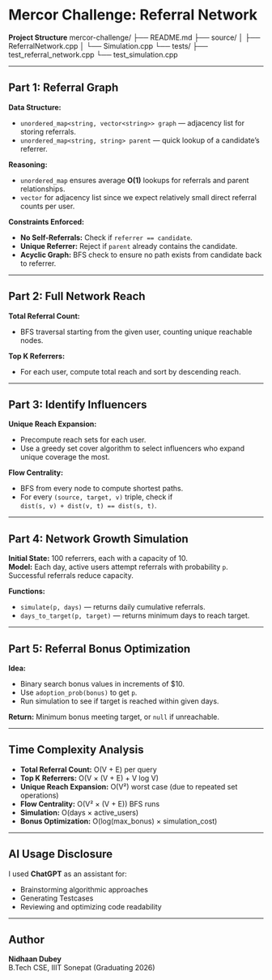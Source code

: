 # Mercor Challenge: Referral Network

**Project Structure**
mercor-challenge/
├── README.md
├── source/
│   ├── ReferralNetwork.cpp
│   └── Simulation.cpp
└── tests/
    ├── test_referral_network.cpp
    └── test_simulation.cpp



---

## Part 1: Referral Graph

**Data Structure:**
- `unordered_map<string, vector<string>> graph` — adjacency list for storing referrals.
- `unordered_map<string, string> parent` — quick lookup of a candidate’s referrer.

**Reasoning:**
- `unordered_map` ensures average **O(1)** lookups for referrals and parent relationships.
- `vector` for adjacency list since we expect relatively small direct referral counts per user.

**Constraints Enforced:**
- **No Self-Referrals:** Check if `referrer == candidate`.
- **Unique Referrer:** Reject if `parent` already contains the candidate.
- **Acyclic Graph:** BFS check to ensure no path exists from candidate back to referrer.

---

## Part 2: Full Network Reach

**Total Referral Count:**
- BFS traversal starting from the given user, counting unique reachable nodes.

**Top K Referrers:**
- For each user, compute total reach and sort by descending reach.

---

## Part 3: Identify Influencers

**Unique Reach Expansion:**
- Precompute reach sets for each user.
- Use a greedy set cover algorithm to select influencers who expand unique coverage the most.

**Flow Centrality:**
- BFS from every node to compute shortest paths.
- For every `(source, target, v)` triple, check if  
  `dist(s, v) + dist(v, t) == dist(s, t)`.

---

## Part 4: Network Growth Simulation

**Initial State:** 100 referrers, each with a capacity of 10.  
**Model:** Each day, active users attempt referrals with probability `p`.  
Successful referrals reduce capacity.

**Functions:**
- `simulate(p, days)` — returns daily cumulative referrals.
- `days_to_target(p, target)` — returns minimum days to reach target.

---

## Part 5: Referral Bonus Optimization

**Idea:**
- Binary search bonus values in increments of $10.
- Use `adoption_prob(bonus)` to get `p`.
- Run simulation to see if target is reached within given days.

**Return:** Minimum bonus meeting target, or `null` if unreachable.

---

## Time Complexity Analysis

- **Total Referral Count:** O(V + E) per query  
- **Top K Referrers:** O(V × (V + E) + V log V)  
- **Unique Reach Expansion:** O(V²) worst case (due to repeated set operations)  
- **Flow Centrality:** O(V² × (V + E)) BFS runs  
- **Simulation:** O(days × active_users)  
- **Bonus Optimization:** O(log(max_bonus) × simulation_cost)  

---

## AI Usage Disclosure

I used **ChatGPT** as an assistant for:
- Brainstorming algorithmic approaches
- Generating Testcases
- Reviewing and optimizing code readability


---

## Author
**Nidhaan Dubey**  
B.Tech CSE, IIIT Sonepat (Graduating 2026)
